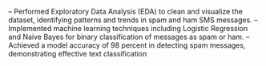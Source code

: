 – Performed Exploratory Data Analysis (EDA) to clean and visualize the dataset, identifying patterns and trends in
spam and ham SMS messages.
– Implemented machine learning techniques including Logistic Regression and Naive Bayes for binary classification
of messages as spam or ham.
– Achieved a model accuracy of 98 percent in detecting spam messages, demonstrating effective text classification
